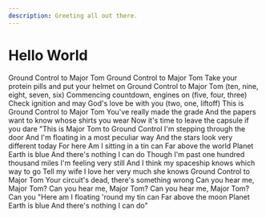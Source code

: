 ```yaml
---
description: Greeting all out there.
---
```


# Hello World

Ground Control to Major Tom Ground Control to Major Tom Take your protein pills and put your helmet on Ground Control to Major Tom \(ten, nine, eight, seven, six\) Commencing countdown, engines on \(five, four, three\) Check ignition and may God's love be with you \(two, one, liftoff\) This is Ground Control to Major Tom You've really made the grade And the papers want to know whose shirts you wear Now it's time to leave the capsule if you dare "This is Major Tom to Ground Control I'm stepping through the door And I'm floating in a most peculiar way And the stars look very different today For here Am I sitting in a tin can Far above the world Planet Earth is blue And there's nothing I can do Though I'm past one hundred thousand miles I'm feeling very still And I think my spaceship knows which way to go Tell my wife I love her very much she knows Ground Control to Major Tom Your circuit's dead, there's something wrong Can you hear me, Major Tom? Can you hear me, Major Tom? Can you hear me, Major Tom? Can you "Here am I floating 'round my tin can Far above the moon Planet Earth is blue And there's nothing I can do"

